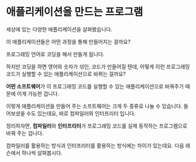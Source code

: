 # 애플리케이션을 만드는 프로그램

세상에 있는 다양한 애플리케이션을 살펴봤습니다.

이 애플리케이션들은 어떤 과정을 통해 만들어지는 걸까요?

프로그래밍 언어로 코딩을 해서 만들게 됩니다.

하지만 코딩을 하면 영어와 숫자가 섞인, 코드가 만들어질 텐데, 어떻게 이런 프로그래밍 코드가 실행할 수 있는 애플리케이션으로 바뀌는 걸까요?

**어떤 소프트웨어**가 이 프로그래밍 코드를 실행할 수 있는 애플리케이션으로 바꿔주기 때문에 이게 가능한 겁니다.

이렇게 애플리케이션을 만들어 주는 소프트웨어는 크게 두 종류로 나눌 수 있습니다. 들어보셨을 수도 있는데요, 바로 컴파일러와 인터프리터 입니다.

정리하자면, **컴파일러**와 **인터프리터**가 프로그래밍 코드를 실제 동작하는 프로그램으로 바꿔 주는 겁니다.

컴파일러를 활용하는 방식과 인터프리터를 활용하는 방식에는 차이가 있는데요. 다음 레슨에서 하나씩 살펴봅시다.

